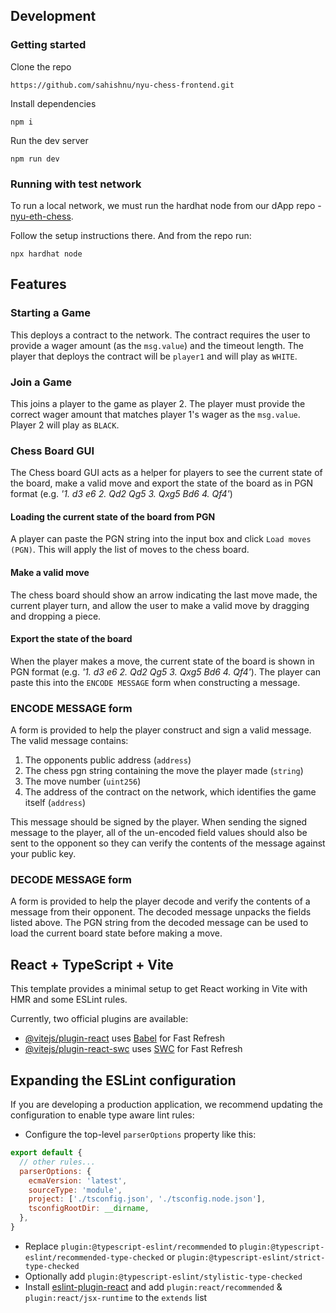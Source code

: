 ## Development 

### Getting started

Clone the repo
```
https://github.com/sahishnu/nyu-chess-frontend.git
```

Install dependencies
```
npm i
```

Run the dev server
```
npm run dev
```

### Running with test network

To run a local network, we must run the hardhat node from our dApp repo - [nyu-eth-chess](https://github.com/sahishnu/nyu-eth-chess).

Follow the setup instructions there. And from the repo run:
```
npx hardhat node
```

## Features

### Starting a Game

This deploys a contract to the network. The contract requires the user to provide a wager amount (as the `msg.value`) and the timeout length. The player that deploys the contract will be `player1` and will play as `WHITE`.

### Join a Game

This joins a player to the game as player 2. The player must provide the correct wager amount that matches player 1's wager as the `msg.value`. Player 2 will play as `BLACK`.

### Chess Board GUI

The Chess board GUI acts as a helper for players to see the current state of the board, make a valid move and export the state of the board as in PGN format (e.g. _'1. d3 e6 2. Qd2 Qg5 3. Qxg5 Bd6 4. Qf4'_)

#### Loading the current state of the board from PGN

A player can paste the PGN string into the input box and click `Load moves (PGN)`. This will apply the list of moves to the chess board.

#### Make a valid move

The chess board should show an arrow indicating the last move made, the current player turn, and allow the user to make a valid move by dragging and dropping a piece.

#### Export the state of the board

When the player makes a move, the current state of the board is shown in PGN format (e.g. _'1. d3 e6 2. Qd2 Qg5 3. Qxg5 Bd6 4. Qf4'_). The player can paste this into the `ENCODE MESSAGE` form when constructing a message.

### ENCODE MESSAGE form

A form is provided to help the player construct and sign a valid message. The valid message contains:
1. The opponents public address (`address`)
2. The chess pgn string containing the move the player made (`string`)
3. The move number (`uint256`)
4. The address of the contract on the network, which identifies the game itself (`address`)

This message should be signed by the player. When sending the signed message to the player, all of the un-encoded field values should also be sent to the opponent so they can verify the contents of the message against your public key.

### DECODE MESSAGE form

A form is provided to help the player decode and verify the contents of a message from their opponent. The decoded message unpacks the fields listed above. The PGN string from the decoded message can be used to load the current board state before making a move.

## React + TypeScript + Vite

This template provides a minimal setup to get React working in Vite with HMR and some ESLint rules.

Currently, two official plugins are available:

- [@vitejs/plugin-react](https://github.com/vitejs/vite-plugin-react/blob/main/packages/plugin-react/README.md) uses [Babel](https://babeljs.io/) for Fast Refresh
- [@vitejs/plugin-react-swc](https://github.com/vitejs/vite-plugin-react-swc) uses [SWC](https://swc.rs/) for Fast Refresh

## Expanding the ESLint configuration

If you are developing a production application, we recommend updating the configuration to enable type aware lint rules:

- Configure the top-level `parserOptions` property like this:

```js
export default {
  // other rules...
  parserOptions: {
    ecmaVersion: 'latest',
    sourceType: 'module',
    project: ['./tsconfig.json', './tsconfig.node.json'],
    tsconfigRootDir: __dirname,
  },
}
```

- Replace `plugin:@typescript-eslint/recommended` to `plugin:@typescript-eslint/recommended-type-checked` or `plugin:@typescript-eslint/strict-type-checked`
- Optionally add `plugin:@typescript-eslint/stylistic-type-checked`
- Install [eslint-plugin-react](https://github.com/jsx-eslint/eslint-plugin-react) and add `plugin:react/recommended` & `plugin:react/jsx-runtime` to the `extends` list
